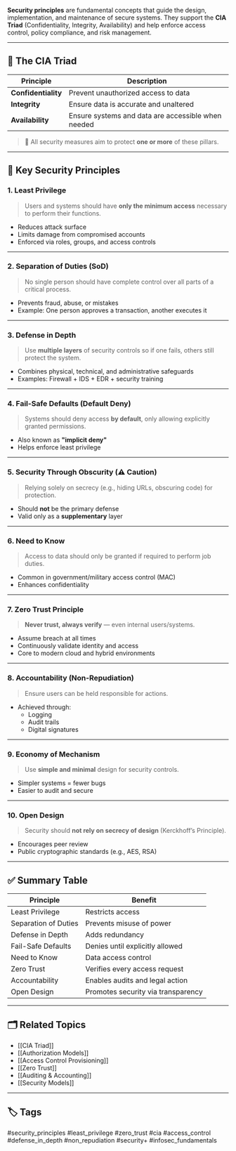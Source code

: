 **Security principles** are fundamental concepts that guide the design, implementation, and maintenance of secure systems. They support the **CIA Triad** (Confidentiality, Integrity, Availability) and help enforce access control, policy compliance, and risk management.

---

## 🧱 The CIA Triad

| Principle        | Description                                                          |
|------------------|----------------------------------------------------------------------|
| **Confidentiality** | Prevent unauthorized access to data                                 |
| **Integrity**        | Ensure data is accurate and unaltered                             |
| **Availability**     | Ensure systems and data are accessible when needed                |

> 🔐 All security measures aim to protect **one or more** of these pillars.

---

## 🔐 Key Security Principles

### 1. **Least Privilege**

> Users and systems should have **only the minimum access** necessary to perform their functions.

- Reduces attack surface
- Limits damage from compromised accounts
- Enforced via roles, groups, and access controls

---

### 2. **Separation of Duties (SoD)**

> No single person should have complete control over all parts of a critical process.

- Prevents fraud, abuse, or mistakes
- Example: One person approves a transaction, another executes it

---

### 3. **Defense in Depth**

> Use **multiple layers** of security controls so if one fails, others still protect the system.

- Combines physical, technical, and administrative safeguards
- Examples: Firewall + IDS + EDR + security training

---

### 4. **Fail-Safe Defaults (Default Deny)**

> Systems should deny access **by default**, only allowing explicitly granted permissions.

- Also known as **"implicit deny"**
- Helps enforce least privilege

---

### 5. **Security Through Obscurity (⚠️ Caution)**

> Relying solely on secrecy (e.g., hiding URLs, obscuring code) for protection.

- Should **not** be the primary defense
- Valid only as a **supplementary** layer

---

### 6. **Need to Know**

> Access to data should only be granted if required to perform job duties.

- Common in government/military access control (MAC)
- Enhances confidentiality

---

### 7. **Zero Trust Principle**

> **Never trust, always verify** — even internal users/systems.

- Assume breach at all times
- Continuously validate identity and access
- Core to modern cloud and hybrid environments

---

### 8. **Accountability (Non-Repudiation)**

> Ensure users can be held responsible for actions.

- Achieved through:
  - Logging
  - Audit trails
  - Digital signatures

---

### 9. **Economy of Mechanism**

> Use **simple and minimal** design for security controls.

- Simpler systems = fewer bugs
- Easier to audit and secure

---

### 10. **Open Design**

> Security should **not rely on secrecy of design** (Kerckhoff’s Principle).

- Encourages peer review
- Public cryptographic standards (e.g., AES, RSA)

---

## ✅ Summary Table

| Principle             | Benefit                              |
|------------------------|--------------------------------------|
| Least Privilege        | Restricts access                     |
| Separation of Duties   | Prevents misuse of power             |
| Defense in Depth       | Adds redundancy                      |
| Fail-Safe Defaults     | Denies until explicitly allowed      |
| Need to Know           | Data access control                  |
| Zero Trust             | Verifies every access request        |
| Accountability         | Enables audits and legal action      |
| Open Design            | Promotes security via transparency   |

---

## 🗂 Related Topics

- [[CIA Triad]]
- [[Authorization Models]]
- [[Access Control Provisioning]]
- [[Zero Trust]]
- [[Auditing & Accounting]]
- [[Security Models]]

---

## 🏷 Tags

#security_principles #least_privilege #zero_trust #cia #access_control #defense_in_depth #non_repudiation #security+ #infosec_fundamentals
